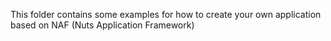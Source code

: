This folder contains some examples for how to create your own application
based on NAF (Nuts Application Framework)
